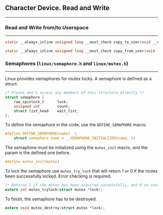 ## Character Device. Read and Write
---

### Read and Write from/to Userspace
---
```c
static __always_inline unsigned long __must_check copy_to_user(void __user *to, const void *from, unsigned long n);
```
```c
static __always_inline unsigned long __must_check copy_from_user(void *to, const void __user *from, unsigned long n)
```

### Semaphores (`linux/semaphore.h` and `linux/mutex.h`)
---
Linux provides semaphores for mutex locks. A semaphore is defined as a struct:
```c
/* Please don't access any members of this structure directly */
struct semaphore {
	raw_spinlock_t		lock;
	unsigned int		count;
	struct list_head	wait_list;
};
```
To define the semaphore in the code, use the `DEFINE_SEMAPHORE` macro.
```c 
#define DEFINE_SEMAPHORE(name)	\
	struct semaphore name = __SEMAPHORE_INITIALIZER(name, 1)
```
The semaphore must be initialized using the `mutex_init` macro, and the param is the defined one before.
```c 
#define mutex_init(mutex)
```
To lock the semaphore use `mutex_try_lock` that will return 1 or 0 if the mutex been successfully locked. Error checking is required.
```c
/* Returns 1 if the mutex has been acquired successfully, and 0 on contention. */
extern int mutex_trylock(struct mutex *lock);
```
To finish, the semaphore has to be destroyed.
```c
extern void mutex_destroy(struct mutex *lock);
```


